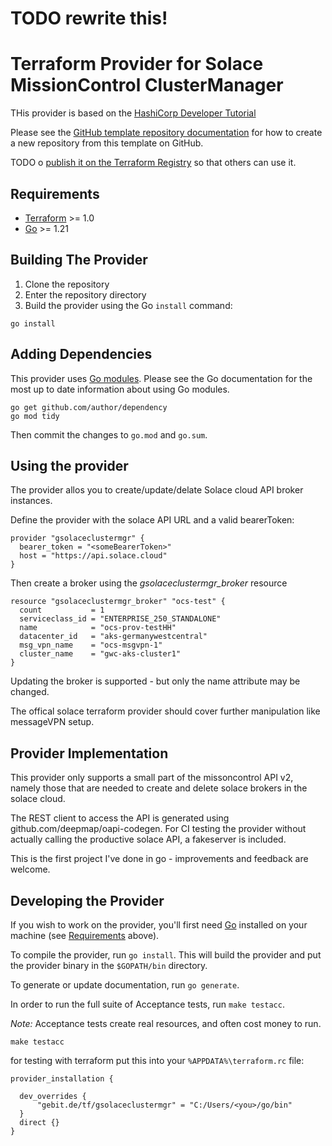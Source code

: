 # TODO rewrite this!

# Terraform Provider for Solace MissionControl ClusterManager

THis provider is based on the [HashiCorp Developer Tutorial](https://developer.hashicorp.com/terraform/tutorials/providers-plugin-framework)


Please see the [GitHub template repository documentation](https://help.github.com/en/github/creating-cloning-and-archiving-repositories/creating-a-repository-from-a-template) for how to create a new repository from this template on GitHub.

TODO o [publish it on the Terraform Registry](https://developer.hashicorp.com/terraform/registry/providers/publishing) so that others can use it.

## Requirements

- [Terraform](https://developer.hashicorp.com/terraform/downloads) >= 1.0
- [Go](https://golang.org/doc/install) >= 1.21

## Building The Provider

1. Clone the repository
1. Enter the repository directory
1. Build the provider using the Go `install` command:

```shell
go install
```

## Adding Dependencies

This provider uses [Go modules](https://github.com/golang/go/wiki/Modules).
Please see the Go documentation for the most up to date information about using Go modules.

```shell
go get github.com/author/dependency
go mod tidy
```

Then commit the changes to `go.mod` and `go.sum`.

## Using the provider

The provider allos you to create/update/delate Solace cloud API broker instances.

Define the provider with the solace API URL and a valid bearerToken:
~~~
provider "gsolaceclustermgr" {
  bearer_token = "<someBearerToken>"
  host = "https://api.solace.cloud"
}
~~~
Then create a broker using the *gsolaceclustermgr_broker* resource
~~~
resource "gsolaceclustermgr_broker" "ocs-test" {
  count           = 1
  serviceclass_id = "ENTERPRISE_250_STANDALONE"
  name            = "ocs-prov-testHH"
  datacenter_id   = "aks-germanywestcentral"
  msg_vpn_name    = "ocs-msgvpn-1"
  cluster_name    = "gwc-aks-cluster1"
}
~~~
Updating the broker is supported - but only the name attribute may be changed.

The offical solace terraform provider should cover further manipulation like messageVPN setup.

## Provider Implementation

This provider only supports a small part of the missoncontrol API v2, namely those that are needed to  create and delete solace brokers in the solace cloud.


The REST client to access the API is generated using github.com/deepmap/oapi-codegen. 
For CI testing the provider without actually calling the productive solace API, a fakeserver is included.

This is the first project I've done in go - improvements and feedback are welcome.

## Developing the Provider

If you wish to work on the provider, you'll first need [Go](http://www.golang.org) installed on your machine (see [Requirements](#requirements) above).

To compile the provider, run `go install`. This will build the provider and put the provider binary in the `$GOPATH/bin` directory.

To generate or update documentation, run `go generate`.

In order to run the full suite of Acceptance tests, run `make testacc`.

*Note:* Acceptance tests create real resources, and often cost money to run.

```shell
make testacc
```

for testing with terraform put this into your `%APPDATA%\terraform.rc` file:
~~~
provider_installation {

  dev_overrides {
	  "gebit.de/tf/gsolaceclustermgr" = "C:/Users/<you>/go/bin"
  }
  direct {}
}
~~~